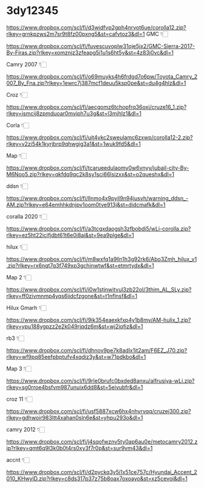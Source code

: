 # 3dy12345


https://www.dropbox.com/scl/fi/d3widfvp2gph4nrvot6ue/corolla12.zip?rlkey=grnkpzws2m7sr9t8fz00pxng5&st=cafvtoz3&dl=1
GMC 👇🏻


https://www.dropbox.com/scl/fi/fuvescuvoplw31oje5jx2/GMC-Sierra-2017-By-Firas.zip?rlkey=xomznjz3zfeapg5i1u1s6ht5y&st=4z83j0vc&dl=1



Camry 2007 👇🏻

https://www.dropbox.com/scl/fi/o69muyks4h6frdgd7o6pw/Toyota_Camry_2007_By_Fna.zip?rlkey=1ewrc7j387mcf1deuu5ksp0pe&st=du4g4hlz&dl=1

Croz 👇🏻

https://www.dropbox.com/scl/fi/aecgomz6tchopfrq36oxi/cruze16_1.zip?rlkey=ismcij8zpmduoar0mviph7u3g&st=l3mjhlz1&dl=1

Corla 👇🏻

https://www.dropbox.com/scl/fi/uit4vkc2sweulamc6zxwp/corolla12-2.zip?rlkey=v2zi54k1kyrjbrp9qhwgig3a1&st=1wuk9fd5&dl=1

Map 👇🏻


https://www.dropbox.com/scl/fi/tcarueedulaomy0w6vnyy/jubail-city-By-M6Noo5.zip?rlkey=qkfdq9qc2k8sy1sci66lsizxx&st=o2queshx&dl=1

ddsn 👇🏻

https://www.dropbox.com/scl/fi/llnmo4x9pyil9n94jusvh/warning_ddsn_-AM.zip?rlkey=e64emhhkdnjpv1oom0tve913j&st=didcmafk&dl=1

coralla 2020 👇🏻

https://www.dropbox.com/scl/fi/a3tcgxdaogsh3zfbobdi5/wLi-corolla.zip?rlkey=ez5ht22icifjdbt61t6e0i8ai&st=9ea9plge&dl=1

hilux 👇🏻

https://www.dropbox.com/scl/fi/m8wxfq1a9lln1h3g92rk6/Abo3Zmh_hilux_v1.zip?rlkey=rx6nqt7q3f749xp3gchinwtwf&st=etmrtydx&dl=1

Map 2 👇🏻

https://www.dropbox.com/scl/fi/i0w1stjnwitvul3zb22ol/3thim_AL_SLy.zip?rlkey=ff0zivmnmp4yqs6iidcfzgone&st=t1nflnsf&dl=1

Hilux Gmarh 👇🏻

https://www.dropbox.com/scl/fi/9ik354eaexkfxp4y1b8my/AM-hulix_1.zip?rlkey=ypu188ygpzz2e2k049rjqdz6m&st=wj2iqfiz&dl=1

rb3 👇🏻

https://www.dropbox.com/scl/fi/dhnov9pe7k8adlx1it2am/F6EZ_J70.zip?rlkey=wf9pq85eefpbptufv4xqdiz3y&st=w71pdkbo&dl=1

Map 3 👇🏻

https://www.dropbox.com/scl/fi/9rle0brufc0bxded8anxu/alfrusiya-wLi.zip?rlkey=sg0rroe4bsfvm987unuix6dd8&st=5eivubfr&dl=1

croz 11 👇🏻

https://www.dropbox.com/scl/fi/usf5887xcw6hx4nhyrvqq/cruzej300.zip?rlkey=gdhwoir983ltt4xahan0sln6e&st=yhpu293o&dl=1


camry 2012 👇🏻

https://www.dropbox.com/scl/fi/j4sqofwznv5ty0ap6au0e/metocamry2012.zip?rlkey=qmt6q9l3k0b0t4rs0xy3f7r0p&st=sur9vm43&dl=1

accnt 👇🏻

https://www.dropbox.com/scl/fi/d2pyckq3y5i1x51ce757c/Hyundai_Accent_2010_KHwylD.zip?rlkey=c8ds317p37z75b8oax7oxoayo&st=xz5cevoi&dl=1
